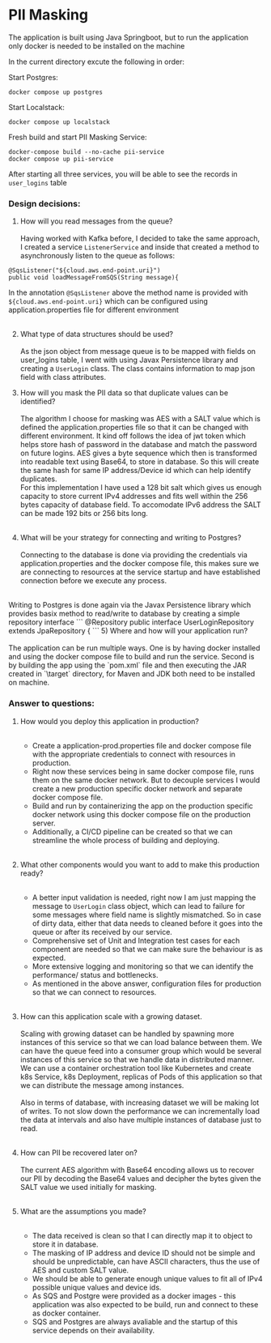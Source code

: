 # PII Masking 

The application is built using Java Springboot, but to run the application only docker is needed to be installed on the machine

In the current directory excute the following in order:

Start Postgres:
```
docker compose up postgres
```

Start Localstack:
```
docker compose up localstack
```

Fresh build and start PII Masking Service:
```
docker-compose build --no-cache pii-service
docker compose up pii-service
```

After starting all three services, you will be able to see the records in `user_logins` table

### Design decisions:

1) How will you read messages from the queue?
<br><br>
Having worked with Kafka before, I decided to take the same approach, I created a service `ListenerService` and inside that created a method to asynchronously listen to the queue as follows:
```
@SqsListener("${cloud.aws.end-point.uri}")
public void loadMessageFromSQS(String message){
```
In the annotation `@SqsListener` above the method name is provided with  `${cloud.aws.end-point.uri}` which can be configured using application.properties file for different environment
<br><br>

2) What type of data structures should be used?
<br><br>
As the json object from message queue is to be mapped with fields on user_logins table, I went with using Javax Persistence library and creating a `UserLogin` class. The class contains information to map json field with class attributes. 


3) How will you mask the PII data so that duplicate values can be identified?
<br><br>
The algorithm I choose for masking was AES with a SALT value which is defined the application.properties file so that it can be changed with different environment. It kind off follows the idea of jwt token which helps store hash of password in the database and match the password on future logins. AES gives a byte sequence which then is transformed into readable text using Base64, to store in database. So this will create the same hash for same IP address/Device id which can help identify duplicates. 
<br>For this implementation I have used a 128 bit salt which gives us enough capacity to store current IPv4 addresses and fits well within the 256 bytes capacity of database field. To accomodate IPv6 address the SALT can be made 192 bits or 256 bits long.
<br><br>

4) What will be your strategy for connecting and writing to Postgres?
<br><br>
Connecting to the database is done via providing the credentials via application.properties and the docker compose file, this makes sure we are connecting to resources at the service startup and have established connection before we execute any process.
<br>
Writing to Postgres is done again via the Javax Persistence library which provides basix method to read/write to database by creating a simple repository interface
```
@Repository
public interface UserLoginRepository extends JpaRepository<UserLogin, String> {
```
5) Where and how will your application run?
   <br><br>
The application can be run multiple ways. One is by having docker installed and using the docker compose file to build and run the service. Second is by building the app using the `pom.xml` file and then executing the JAR created in `\target` directory, for Maven and JDK both need to be installed on machine.

### Answer to questions:
1)  How would you deploy this application in production?
    <br><br>
    * Create a application-prod.properties file and docker compose file with the appropriate credentials to connect with resources in production.
    * Right now these services being in same docker compose file, runs them on the same docker network. But to decouple services I would create a new production specific docker network and separate docker compose file.
    * Build and run by containerizing the app on the production specific docker network using this docker compose file on the production server.
    * Additionally, a CI/CD pipeline can be created so that we can streamline the whole process of building and deploying.
    <br><br>

2) What other components would you want to add to make this production ready?
   <br><br>
   * A better input validation is needed, right now I am just mapping the message to `UserLogin` class object, which can lead to failure for some messages where field name is slightly mismatched. So in case of dirty data, either that data needs to cleaned before it goes into the queue or after its received by our service.
   * Comprehensive set of Unit and Integration test cases for each component are needed so that we can make sure the behaviour is as expected.
   * More extensive logging and monitoring so that we can identify the performance/ status and bottlenecks.
   * As mentioned in the above answer, configuration files for production so that we can connect to resources.
<br><br>
   
3) How can this application scale with a growing dataset.
   <br><br>
   Scaling with growing dataset can be handled by spawning more instances of this service so that we can load balance between them. We can have the queue feed into a consumer group which would be several instances of this service so that we handle data in distributed manner. We can use a container orchestration tool like Kubernetes and create k8s Service, k8s Deployment, replicas of Pods of this application so that we can distribute the message among instances.
   <br><br>
   Also in terms of database, with increasing dataset we will be making lot of writes. To not slow down the performance we can incrementally load the data at intervals and also have multiple instances of database just to read.
   <br><br>

4) How can PII be recovered later on?
<br><br>
The current AES algorithm with Base64 encoding allows us to recover our PII by decoding the Base64 values and decipher the bytes given the SALT value we used initially for masking.
   <br><br>

5) What are the assumptions you made?
<br><br>
   * The data received is clean so that I can directly map it to object to store it in database.
   * The masking of IP address and device ID should not be simple and should be unpredictable, can have ASCII characters, thus the use of AES and custom SALT value.
   * We should be able to generate enough unique values to fit all of IPv4 possible unique values and device ids.
   * As SQS and Postgre were provided as a docker images - this application was also expected to be build, run and connect to these as docker container.
   * SQS and Postgres are always avaliable and the startup of this service depends on their availability.

